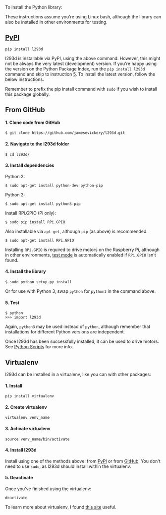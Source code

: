 To install the Python library:

These instructions assume you're using Linux bash, although the library can also be installed in other environments for testing.

## [PyPI](https://pypi.python.org/pypi/l293d/)

    pip install l293d

l293d is installable via PyPI, using the above command.
However, this might not be always the very latest (development) version.
If you're happy using the version on the Python Package Index,
run the `pip install l293d` command and skip to instruction [5](#5-test).
To install the latest version, follow the below instructions.

Remember to prefix the pip install command with `sudo` if you wish to install this package globally.


## From GitHub


#### 1. Clone code from GitHub

    $ git clone https://github.com/jamesevickery/l293d.git

#### 2. Navigate to the l293d folder

    $ cd l293d/

#### 3. Install dependencies

Python 2:

    $ sudo apt-get install python-dev python-pip

Python 3:

    $ sudo apt-get install python3-pip

Install RPi.GPIO (Pi only):

    $ sudo pip install RPi.GPIO

Also installable via `apt-get`, although `pip` (as above) is recommended:

    $ sudo apt-get install RPi.GPIO

Installing `RPi.GPIO` is required to drive motors on the Raspberry Pi, although in other environments, [test mode](#test-mode) is automatically enabled if `RPi.GPIO` isn't found.

#### 4. Install the library

    $ sudo python setup.py install
    
Or for use with Python 3, swap `python` for `python3` in the command above.

#### 5. Test

    $ python
    >>> import l293d

Again, `python3` may be used instead of `python`, although remember that installations for different Python versions are independent.

Once l293d has been successfully installed, it can be used to drive motors. See [Python Scripts](python-scripts.md) for more info.


## Virtualenv

l293d can be installed in a virtualenv, like you can with other packages:

#### 1. Install

    pip install virtualenv
   
#### 2. Create virtualenv

    virtualenv venv_name

#### 3. Activate virtualenv

    source venv_name/bin/activate

#### 4. Install l293d

Install using one of the methods above: from [PyPI](#pypi) or from [GitHub](#from-github).
You don't need to use `sudo`, as l293d should install within the virtualenv.

#### 5. Deactivate

Once you've finished using the virtualenv:

    deactivate

To learn more about virtualenv, I found [this site](http://python-guide-pt-br.readthedocs.io/en/latest/dev/virtualenvs/) useful.
